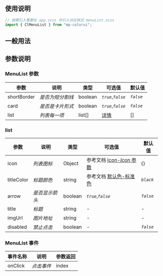 ## 使用说明

```jsx
// 按需引入需要在 app.scss 中引入对应样式 menuList.scss
import { ClMenuList } from "mp-colorui";
```

## 一般用法

<CodeShow componentName='menuList' />

## 参数说明

### MenuList 参数

| 参数        | 说明             | 类型    | 可选值                           | 默认值    |
| ----------- | ---------------- | ------- | -------------------------------- | --------- |
| shortBorder | _是否为短分割线_ | boolean | _`true`_,_`false`_               | _`false`_ |
| card        | _是否是卡片形式_ | boolean | _`true`_,_`false`_               | _`false`_ |
| list        | _列表每一项_     | list[]  | [详情](/mp-colorui-doc/layout/menuList#list) | []        |

### list

| 参数       | 说明           | 类型    | 可选值                                               | 默认值    |
| ---------- | -------------- | ------- | ---------------------------------------------------- | --------- |
| icon       | _列表图标_     | Object  | 参考文档 [Icon-_Icon_ 参数](/mp-colorui-doc/base/icon#icon-参数) | {}        |
| titleColor | _标题颜色_     | string  | 参考文档 [默认色-标准色](/mp-colorui-doc/home/color#标准色)      | _`black`_ |
| arrow      | _是否显示箭头_ | boolean | _`true`_,_`false`_                                   | _`false`_ |
| title      | _标题_         | string  | -                                                    | -         |
| imgUrl     | _图片地址_     | string  | -                                                    | -         |
| disabled   | _禁止点击_     | boolean | -                                                    | _`false`_ |

### MenuList 事件

| 事件名称 | 说明       | 参数返回 |
| -------- | ---------- | -------- |
| onClick  | _点击事件_ | index    |

<FloatPhone url="https://yinliangdream.github.io/mp-colorui-h5-demo/#/pages/components/menuList/index" />
